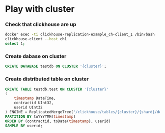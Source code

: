 # Play with cluster


### Check that clickhouse are up

```bash
docker exec -ti clickhouse-replication-example_ch-client_1 /bin/bash
clickhouse-client --host ch1
select 1;
```

### Create dabase on cluster

```sql
CREATE DATABASE testdb ON CLUSTER '{cluster}';
```


### Create distributed table on cluster

```sql
CREATE TABLE testdb.test ON CLUSTER '{cluster}'
(
    timestamp DateTime,
    contractid UInt32,
    userid UInt32
) ENGINE = ReplicatedMergeTree('/clickhouse/tables/{cluster}/{shard}/default/test', '{replica}')
PARTITION BY toYYYYMM(timestamp)
ORDER BY (contractid, toDate(timestamp), userid)
SAMPLE BY userid;
```
